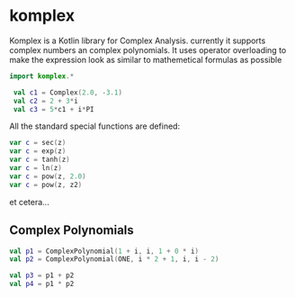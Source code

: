 # komplex

Komplex is a Kotlin library for Complex Analysis.
currently it supports complex numbers an complex polynomials.
It uses operator overloading to make the expression look
as similar to mathemetical formulas as possible

```kotlin
import komplex.*

 val c1 = Complex(2.0, -3.1)
 val c2 = 2 + 3*i
 val c3 = 5*c1 + i*PI
```

All the standard special functions are defined:

```kotlin
var c = sec(z)
var c = exp(z)
var c = tanh(z)
var c = ln(z)
var c = pow(z, 2.0)
var c = pow(z, z2)
```

et cetera...

## Complex Polynomials


```kotlin
val p1 = ComplexPolynomial(1 + i, i, 1 + 0 * i)
val p2 = ComplexPolynomial(ONE, i * 2 + 1, i, i - 2)

val p3 = p1 + p2
val p4 = p1 * p2
```
